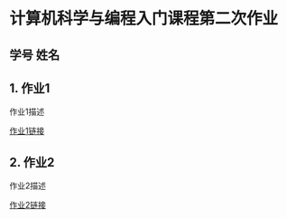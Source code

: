 # 计算机科学与编程入门课程第二次作业
## 学号 姓名
## 1. 作业1
   作业1描述
   
   [作业1链接](https://momochengbao.github.io/2020population.html)
## 2. 作业2
   作业2描述
   
   [作业2链接](https://momochengbao.github.io/tab_base.html)

   

